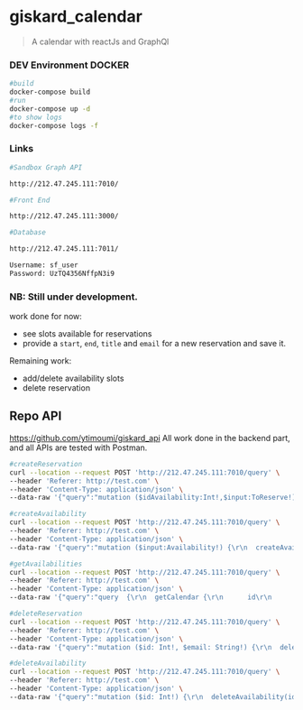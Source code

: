 # giskard_calendar
> A calendar with reactJs and GraphQl

###  DEV Environment DOCKER
``` bash
#build
docker-compose build
#run
docker-compose up -d
#to show logs
docker-compose logs -f

```
###  Links
``` bash
#Sandbox Graph API

http://212.47.245.111:7010/

#Front End

http://212.47.245.111:3000/

#Database

http://212.47.245.111:7011/

Username: sf_user
Password: UzTQ4356NffpN3i9

```
###  NB: Still under development.
work done for now:
- see slots available for reservations
- provide a `start`, `end`, `title` and `email` for a new reservation and save it.

Remaining work:
- add/delete availability slots
- delete reservation

## Repo API
https://github.com/ytimoumi/giskard_api
All work done in the backend part, and all APIs are tested with Postman.
``` bash
#createReservation
curl --location --request POST 'http://212.47.245.111:7010/query' \
--header 'Referer: http://test.com' \
--header 'Content-Type: application/json' \
--data-raw '{"query":"mutation ($idAvailability:Int!,$input:ToReserve!) {\r\n  createReservation(idAvailability:$idAvailability, input:$input) {\r\n      code\r\n      message\r\n  }  \r\n}","variables":{"idAvailability":7,"input":{"start":"2022-02-10T00:00:00+01:00","end":"2022-02-09T08:30:30Z","title":"Entretien","email":"yassinetimoumi.official@gmail.com"}}}'
```
``` bash
#createAvailability
curl --location --request POST 'http://212.47.245.111:7010/query' \
--header 'Referer: http://test.com' \
--header 'Content-Type: application/json' \
--data-raw '{"query":"mutation ($input:Availability!) {\r\n  createAvailability(input:$input) {\r\n      code\r\n      message\r\n  }  \r\n}","variables":{"input":{"start":"2022-02-09T12:04:30Z","end":"2022-01-02T09:04:30Z"}}}'
```
``` bash
#getAvailabilities
curl --location --request POST 'http://212.47.245.111:7010/query' \
--header 'Referer: http://test.com' \
--header 'Content-Type: application/json' \
--data-raw '{"query":"query  {\r\n  getCalendar {\r\n      id\r\n      start\r\n      end\r\n  }  \r\n}","variables":{}}'
```
``` bash
#deleteReservation
curl --location --request POST 'http://212.47.245.111:7010/query' \
--header 'Referer: http://test.com' \
--header 'Content-Type: application/json' \
--data-raw '{"query":"mutation ($id: Int!, $email: String!) {\r\n  deleteReservation(id:$id, email:$email) {\r\n      code\r\n      message\r\n  }  \r\n}","variables":{"id":5,"email":"yassinetimoumi.official@gmail.com"}}'
```
``` bash
#deleteAvailability
curl --location --request POST 'http://212.47.245.111:7010/query' \
--header 'Referer: http://test.com' \
--header 'Content-Type: application/json' \
--data-raw '{"query":"mutation ($id: Int!) {\r\n  deleteAvailability(id:$id) {\r\n      code\r\n      message\r\n  }  \r\n}","variables":{"id":5}}'
```
